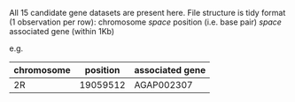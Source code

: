 All 15 candidate gene datasets are present here. File structure is tidy format (1 observation per row): chromosome *space* position (i.e. base pair) *space* associated gene (within 1Kb)


e.g.

| chromosome 	| position  	| associated gene 	|
|------------	|-----------	|-----------------	|
| 2R         	|  19059512 	| AGAP002307      	|


